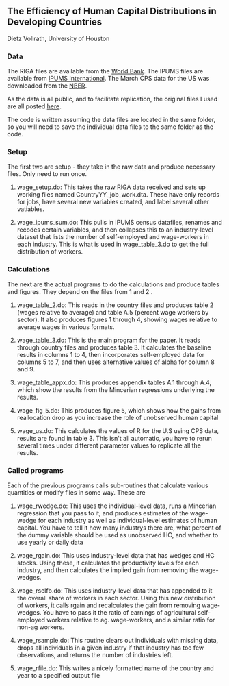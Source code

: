 ## The Efficiency of Human Capital Distributions in Developing Countries
Dietz Vollrath, University of Houston

### Data
The RIGA files are available from the [World Bank](http://www.fao.org/economic/riga/riga-database/en/). The IPUMS files are available from [IPUMS International](https://international.ipums.org/international/). The March CPS data for the US was downloaded from the [NBER](http://www.nber.org/cps/).

As the data is all public, and to facilitate replication, the original files I used are all posted [here](http://hc-efficiency.s3-website.us-east-2.amazonaws.com). 

The code is written assuming the data files are located in the same folder, so you will need to save the individual data files to the same folder as the code.

### Setup
The first two are setup - they take in the raw data and produce necessary files. Only need to run once.

1. wage_setup.do: This takes the raw RIGA data received and sets up working files named CountryYY_job_work.dta. These have only records for jobs, have several new variables created, and label several other vatiables.
    
2. wage_ipums_sum.do: This pulls in IPUMS census datafiles, renames and recodes certain variables, and then collapses this to an industry-level dataset that lists the number of self-employed and wage-workers in each industry. This is what is used in wage_table_3.do to get the full distribution of workers.

### Calculations
The next are the actual programs to do the calculations and produce tables and figures. They depend on the files from 1 and 2 .  

1. wage_table_2.do: This reads in the country files and produces table 2 (wages relative to average) and table A.5 (percent wage workers by sector). It also produces figures 1 through 4, showing wages relative to average wages in various formats.

2. wage_table_3.do: This is the main program for the paper. It reads through country files and produces table 3. It calculates the baseline results in columns 1 to 4, then incorporates self-employed data for columns 5 to 7, and then uses alternative values of alpha for column 8 and 9.
    
3. wage_table_appx.do: This produces appendix tables A.1 through A.4, which show the results from the Mincerian regressions underlying the results.

4. wage_fig_5.do: This produces figure 5, which shows how the gains from reallocation drop as you increase the role of unobserved human capital

5. wage_us.do: This calculates the values of R for the U.S using CPS data, results are found in table 3. This isn't all automatic, you have to rerun several times under different parameter values to replicate all the results.

### Called programs
Each of the previous programs calls sub-routines that calculate various quantities or modify files in some way. These are

1. wage_rwedge.do: This uses the individual-level data, runs a Mincerian regression that you pass to it, and produces estimates of the wage-wedge for each industry as well as individual-level estimates of human capital. You have to tell it how many industrys there are, what percent of the dummy variable should be used as unobserved HC, and whether to use yearly or daily data
    
2. wage_rgain.do: This uses industry-level data that has wedges and HC stocks. Using these, it calculates the productivity levels for each industry, and then calculates the implied gain from removing the wage-wedges.
    
3. wage_rselfb.do: This uses industry-level data that has appended to it the overall share of workers in each sector. Using this new distribution of workers, it calls rgain and recalculates the gain from removing wage-wedges. You have to pass it the ratio of earnings of agricultural self-employed workers relative to ag. wage-workers, and a similar ratio for non-ag workers.
    
4. wage_rsample.do: This routine clears out individuals with missing data, drops all individuals in a given industry if that industry has too few observations, and returns the number of industries left. 
    
5. wage_rfile.do: This writes a nicely formatted name of the country and year to a specified output file
